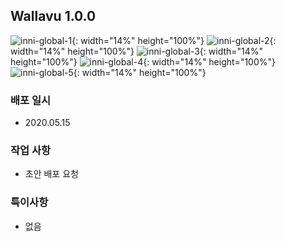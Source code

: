 ## Wallavu 1.0.0

![inni-global-1](./image/forever21-1.jpeg){: width="14%" height="100%"}
![inni-global-2](./image/forever21-2.jpeg){: width="14%" height="100%"}
![inni-global-3](./image/forever21-3.jpeg){: width="14%" height="100%"}
![inni-global-4](./image/forever21-4.jpeg){: width="14%" height="100%"}
![inni-global-5](./image/forever21-5.jpeg){: width="14%" height="100%"}

### 배포 일시
- 2020.05.15

### 작업 사항
- 초안 배포 요청

### 특이사항
- 없음 

